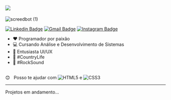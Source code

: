 <!--
**DiegoReports/DiegoReports** is a ✨ _special_ ✨ repository because its `README.md` (this file) appears on your GitHub profile.



- 🔭 I’m currently working on ...
- 🌱 I’m currently learning ...
- 👯 I’m looking to collaborate on ...
- 🤔 I’m looking for help with ...
- 💬 Ask me about ...
- 📫 How to reach me: ...
- 😄 Pronouns: ...
- ⚡ Fun fact: ...
-->

<h1>
  <img src="https://img.shields.io/badge/Diego-Henrique-brightgreen">
</h1>

![screedbot (1)](https://github.com/DiegoReports/diegoreports.github.io/blob/master/img/atual.gif)

[![Linkedin Badge](https://img.shields.io/badge/-Diego-blue?style=plastic&logo=Linkedin&logoColor=white&link=https://www.linkedin.com/in/diego-henrique-sg/)](https://www.linkedin.com/in/diego-henrique-sg/) [![Gmail Badge](https://img.shields.io/badge/-Gmail-c14438?style=plastic&logo=Gmail&logoColor=white&link=mailto:diego.reports@gmail.com)](mailto:diego.reports@gmail.com) [![Instagram Badge](https://img.shields.io/badge/Instagram-%23E4405F.svg?&style=plastic&logo=instagram&logoColor=white)](https://www.instagram.com/guinho_dihenrique/)

- ❤ Programador por paixão
- 💻 Cursando Análise e Desenvolvimento de Sistemas
- 📲 Entusiasta UI/UX
- 🍁 #CountryLife
- 🎸 #RockSound

<br/> :blush: &nbsp; Posso te ajudar com <img alt="HTML5" src="https://img.shields.io/badge/html5%20-%23E34F26.svg?&style=for-the-badge&logo=html5&logoColor=white"/> e <img alt="CSS3" src="https://img.shields.io/badge/css3%20-%231572B6.svg?&style=for-the-badge&logo=css3&logoColor=white"/>

---
Projetos em andamento...
